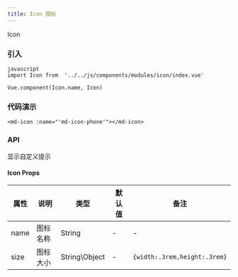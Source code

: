 ```yaml
---
title: Icon 图标
---
```


Icon

### 引入

```
javascript
import Icon from  '../../js/components/modules/icon/index.vue'

Vue.component(Icon.name, Icon)
```
### 代码演示
<!-- DEMO -->
```
<md-icon :name="'md-icon-phone'"></md-icon>
```

### API
显示自定义提示

#### Icon Props
|属性 | 说明 | 类型 | 默认值| 备注|
|----|-----|------|------|------|
|name|图标名称|String|-|-|
|size|图标大小|String\Object|-|`{width:.3rem,height:.3rem}`|
